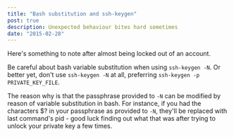 ```yaml
---
title: "Bash substitution and ssh-keygen"
post: true
description: Unexpected behaviour bites hard sometimes
date: "2015-02-28"
---
```


Here's something to note after almost being locked out of an account.

Be careful about bash variable substitution when using `ssh-keygen -N`. Or better yet, don't use `ssh-keygen -N` at all, preferring `ssh-keygen -p PRIVATE_KEY_FILE`.

The reason why is that the passphrase provided to `-N` can be modified by reason of variable substitution in bash. For instance, if you had the characters $? in your passphrase as provided to `-N`, they'll be replaced with last command's pid - good luck finding out what that was after trying to unlock your private key a few times.
